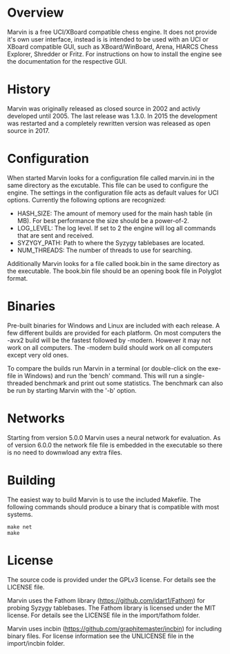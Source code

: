 # Overview

Marvin is a free UCI/XBoard compatible chess engine. It does not provide it's own user interface, instead is is intended to be used with an UCI or XBoard compatible GUI, such as XBoard/WinBoard, Arena, HIARCS Chess Explorer, Shredder or Fritz. For instructions on how to install the engine see the documentation for the respective GUI.

# History

Marvin was originally released as closed source in 2002 and activly developed until 2005. The last release was 1.3.0. In 2015 the development was restarted and a completely rewritten version was released as open source in 2017.

# Configuration

When started Marvin looks for a configuration file called marvin.ini in the same directory as the excutable. This file can be used to configure the engine. The settings in the configuration file acts as default values for UCI options. Currently the following options are recognized:
* HASH_SIZE: The amount of memory used for the main hash table (in MB). For best performance the size should be a power-of-2.
* LOG_LEVEL: The log level. If set to 2 the engine will log all commands that are sent and received.
* SYZYGY_PATH: Path to where the Syzygy tablebases are located.
* NUM_THREADS: The number of threads to use for searching.

Additionally Marvin looks for a file called book.bin in the same directory as the executable. The book.bin file should be an opening book file in Polyglot format.

# Binaries

Pre-built binaries for Windows and Linux are included with each release. A few different builds are provided for each platform. On most computers the -avx2 build will be the fastest followed by -modern. However it may not work on all computers. The -modern build should work on all computers except very old ones.

To compare the builds run Marvin in a terminal (or double-click on the exe-file in Windows) and run the 'bench' command. This will run a single-threaded benchmark and print out some statistics. The benchmark can also be run by starting Marvin with the '-b' option.

# Networks

Starting from version 5.0.0 Marvin uses a neural network for evaluation. As of version 6.0.0 the network file file is embedded in the executable so there is no need to downwload any extra files.

# Building

The easiest way to build Marvin is to use the included Makefile. The following commands should produce a binary that is compatible with most systems.

```
make net
make
```

# License

The source code is provided under the GPLv3 license. For details see the LICENSE file.

Marvin uses the Fathom library (https://github.com/jdart1/Fathom) for probing Syzygy tablebases. The Fathom library is licensed under the MIT license. For details see the LICENSE file in the import/fathom folder.

Marvin uses incbin (https://github.com/graphitemaster/incbin) for including binary files. For license information see the UNLICENSE file in the import/incbin folder.
